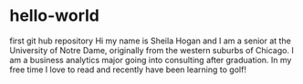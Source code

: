# hello-world
first git hub repository
Hi my name is Sheila Hogan and I am a senior at the University of Notre Dame, originally from the western suburbs of Chicago. I am a business analytics major going into consulting after graduation. In my free time I love to read and recently have been learning to golf!
